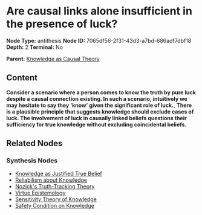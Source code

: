 # Are causal links alone insufficient in the presence of luck?

**Node Type:** antithesis
**Node ID:** 7065df56-2f31-43d3-a7bd-686adf7dbf18
**Depth:** 2
**Terminal:** No

**Parent:** [Knowledge as Causal Theory](knowledge-as-causal-theory-thesis-95e9369b-3329-4127-b882-0b636e234dfc.md)

## Content

**Consider a scenario where a person comes to know the truth by pure luck despite a causal connection existing. In such a scenario, intuitively we may hesitate to say they 'know' given the significant role of luck.**, **There is a plausible principle that suggests knowledge should exclude cases of luck. The involvement of luck in causally linked beliefs questions their sufficiency for true knowledge without excluding coincidental beliefs.**

## Related Nodes

### Synthesis Nodes

- [Knowledge as Justified True Belief](knowledge-as-justified-true-belief-synthesis-a820f1a7-77ed-4fcb-bdfe-360d5c631bc0.md)
- [Reliabilism about Knowledge](reliabilism-about-knowledge-synthesis-c27ff06b-bf24-465d-844c-754d2e8373a5.md)
- [Nozick's Truth-Tracking Theory](nozicks-truth-tracking-theory-synthesis-452d798f-ebcd-4605-9ed3-22d15cc0e2b0.md)
- [Virtue Epistemology](virtue-epistemology-synthesis-385211b3-effe-4c1e-820a-53ea345ccd88.md)
- [Sensitivity Theory of Knowledge](sensitivity-theory-of-knowledge-synthesis-8263de9e-adb7-43b2-b6fc-2cc766845739.md)
- [Safety Condition on Knowledge](safety-condition-on-knowledge-synthesis-c5c271c7-d747-4224-b2f8-9f7e2de62449.md)
